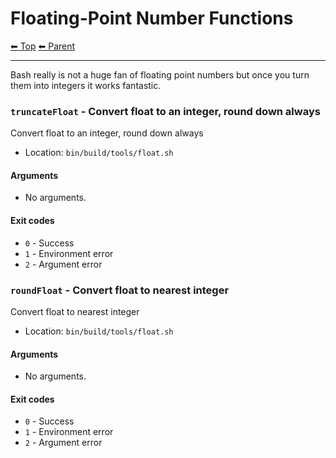 # Floating-Point Number Functions

<!-- TEMPLATE header 2 -->
[⬅ Top](index.md) [⬅ Parent ](../index.md)
<hr />

Bash really is not a huge fan of floating point numbers but once you turn them into integers it works fantastic.

### `truncateFloat` - Convert float to an integer, round down always

Convert float to an integer, round down always

- Location: `bin/build/tools/float.sh`

#### Arguments

- No arguments.

#### Exit codes

- `0` - Success
- `1` - Environment error
- `2` - Argument error
### `roundFloat` - Convert float to nearest integer

Convert float to nearest integer

- Location: `bin/build/tools/float.sh`

#### Arguments

- No arguments.

#### Exit codes

- `0` - Success
- `1` - Environment error
- `2` - Argument error
